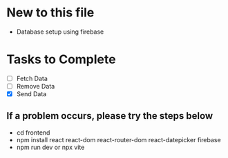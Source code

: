 # New to this file

- Database setup using firebase
# Tasks to Complete
- [ ] Fetch Data
- [ ] Remove Data
- [x] Send Data

## If a problem occurs, please try the steps below
- cd frontend
- npm install react react-dom react-router-dom react-datepicker firebase
- npm run dev or npx vite
